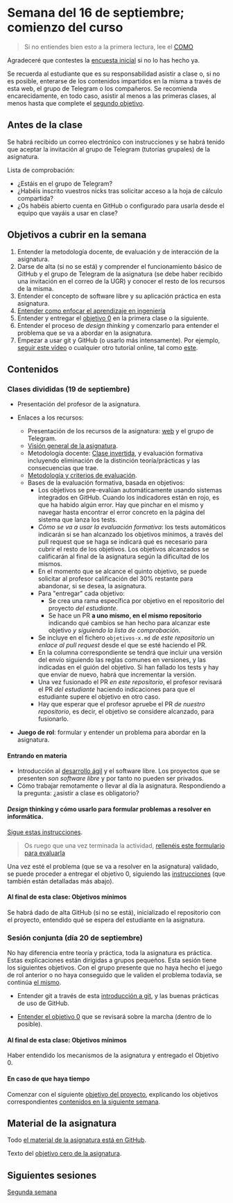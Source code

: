 # Semana del 16 de septiembre; comienzo del curso

> Si no entiendes bien esto a la primera lectura, lee el [COMO](COMO.md)

Agradeceré que contestes la [encuesta
inicial](https://forms.gle/ZMRazHrcqGkxty9u5)
si no lo has hecho ya.

Se recuerda al estudiante que es su responsabilidad asistir a clase o, si no es
posible, enterarse de los contenidos impartidos en la misma a través de esta
web, el grupo de Telegram o los compañeros. Se recomienda encarecidamente, en
todo caso, asistir al menos a las primeras clases, al menos hasta que complete
el [segundo objetivo](http://jj.github.io/IV/documentos/proyecto/2.Modelo).

## Antes de la clase

Se habrá recibido un correo electrónico con instrucciones y se habrá tenido que
aceptar la invitación al grupo de Telegram (tutorías grupales) de la asignatura.

Lista de comprobación:

  * ¿Estáis en el grupo de Telegram?
  * ¿Habéis inscrito vuestros nicks tras solicitar acceso a la hoja de cálculo
    compartida?
  * ¿Os habéis abierto cuenta en GitHub o configurado para usarla desde el
    equipo que vayáis a usar en clase?

## Objetivos a cubrir en la semana

1. Entender la metodología docente, de evaluación y de interacción de la asignatura.
2. Darse de alta (si no se está) y comprender el funcionamiento básico de GitHub
   y el grupo de Telegram de la asignatura (se debe haber recibido una
   invitación en el correo de la UGR) y conocer el resto de los recursos de la
   misma.
2. Entender el concepto de software libre y su aplicación práctica en esta asignatura.
3. [Entender como enfocar el aprendizaje en ingeniería](https://www.youtube.com/watch?v=HLXrAdK1iZ4)
4. Entender y entregar el
   [objetivo
   0](http://jj.github.io/IV/documentos/proyecto/0.Repositorio) en la primera
   clase o la siguiente.
5. Entender el proceso de *design thinking* y comenzarlo para entender
   el problema que se va a abordar en la asignatura.
6. Empezar a usar git y GitHub (o usarlo más intensamente). Por
   ejemplo, [seguir este
   vídeo](https://www.youtube.com/watch?v=gmXyJI01qa8) o cualquier
   otro tutorial online, tal como
   [este](https://learngitbranching.js.org/?locale=es_ES).

## Contenidos

### Clases divididas (19 de septiembre)

* Presentación del profesor de la asignatura.
* Enlaces a los recursos:
  * Presentación de los recursos de la asignatura: [web](http://jj.github.io/IV) y
  el grupo de Telegram.
  * [Visión general de la
  asignatura](https://grados.ugr.es/informatica/pages/infoacademica/guias_docentes/curso_actual/cuarto/tecnologiasdelainformacion/infraestructuravirtual).
  * Metodología docente:
  [Clase invertida](http://www.tecnologiasparalaeducacion.es/la-clase-inversa-flip-classroom-tecnologias/), y evaluación formativa
  incluyendo eliminación de la distinción teoría/prácticas y las
  consecuencias que trae.
  * [Metodología y criterios de evaluación](../Metodología_y_criterios_de_evaluación.md).
  * Bases de la evaluación formativa, basada en objetivos:
    * Los objetivos se pre-evalúan automáticamente usando sistemas
  integrados en GitHub. Cuando los indicadores están en rojo, es que
  ha habido algún error. Hay que pinchar en el mismo y navegar hasta
  encontrar el error concreto en la página del sistema que lanza los
  tests.
    * *Cómo se va a usar la evaluación formativa*: los tests automáticos indicarán
  si se han alcanzado los objetivos mínimos, a través del pull request que se
  haga se indicará qué es necesario para cubrir el resto de los objetivos. Los
  objetivos alcanzados se calificarán al final de la asignatura según la
  dificultad de los mismos.
    * En el momento que se alcance el quinto objetivo, se puede
    solicitar al profesor calificación del 30% restante para
    abandonar, si se desea, la asignatura.
    * Para "entregar" cada objetivo:
      * Se crea una rama específica por objetivo en el repositorio del proyecto
      *del estudiante*.
      * Se hace un PR **a uno mismo, en el mismo repositorio** indicando qué
    cambios se han hecho para alcanzar este objetivo *y siguiendo la lista de
    comprobación*.
    * Se incluye en el fichero `objetivos-x.md` *de este repositorio*
    un *enlace al pull request* desde el que se esté haciendo el PR.
    * En la columna correspondiente se tendrá que incluir una versión del envío
      siguiendo las reglas comunes en versiones, y las indicadas en el guión del
      objetivo. Si han fallado los tests y hay que enviar de nuevo, habrá que
      incrementar la versión.
    * Una vez fusionado el PR *en este repositorio*, el profesor revisará el PR
      *del estudiante* haciendo indicaciones para que el estudiante supere el
      objetivo en otro caso.
    * Hay que esperar que el profesor apruebe el PR *de nuestro repositorio*, es
    decir, el objetivo se considere alcanzado, para fusionarlo.

* **Juego de rol**: formular y entender un problema para abordar en la asignatura.

#### Entrando en materia

* Introducción al [desarrollo ágil](https://jj.github.io/IV/preso/agil.html) y el software libre. Los proyectos que se
  presenten *son software libre* y por tanto no pueden ser privados.
* Cómo trabajar remotamente o llevar al día la asignatura. Respondiendo a la
  pregunta: ¿asistir a clase es obligatorio?

#### *Design* thinking y cómo usarlo para formular problemas a resolver en informática.

[Sigue estas instrucciones](http://jj.github.io/IV/documentos/actividades/juego-rol-design-thinking).

> Os ruego que una vez terminada la actividad, [rellenéis este formulario para
> evaluarla](https://docs.google.com/forms/d/e/1FAIpQLScAOYA-114fbgh7pDsKH0g_iqm4yOzlOOH1GvzSL8t-IIomlw/viewform)

Una vez esté el problema (que se va a resolver en la asignatura) validado, se puede proceder a entregar el
objetivo 0, siguiendo las
[instrucciones](http://jj.github.io/IV/documentos/proyecto/0.Repositorio)
(que también están detalladas más abajo).

#### Al final de esta clase: Objetivos mínimos

Se habrá dado de alta GitHub (si no se está), inicializado el repositorio con el
proyecto, entendido qué se espera del estudiante en la asignatura.

### Sesión conjunta (día 20 de septiembre)

No hay diferencia entre teoría y práctica, toda la asignatura es
práctica. Estas explicaciones están dirigidas a grupos pequeños. Esta
sesión tiene los siguientes objetivos. Con el grupo presente que no
haya hecho el juego de rol anterior o no haya conseguido que le
validen el problema todavía, se continúa [el
mismo](http://jj.github.io/IV/documentos/actividades).

* Entender git a través de esta [introducción a
git](http://jj.github.io/IV/preso/git.html#/), y las buenas prácticas de uso de
GitHub.

* [Entender el objetivo 0](http://jj.github.io/IV/documentos/proyecto/0.Repositorio) que se revisará
sobre la marcha (dentro de lo posible).

#### Al final de esta clase: Objetivos mínimos

Haber entendido los mecanismos de la asignatura y entregado el Objetivo 0.

#### En caso de que haya tiempo

Comenzar con el siguiente [objetivo del
proyecto](http://jj.github.io/IV/documentos/proyecto/1.Infraestructura),
explicando los objetivos correspondientes [contenidos en la siguiente
semana](semana-02.md).

## Material de la asignatura

Todo [el material de la asignatura está en GitHub](http://jj.github.io/IV).

Texto del [objetivo cero de la
asignatura](http://jj.github.io/IV/documentos/proyecto/0.Repositorio).

## Siguientes sesiones

[Segunda semana](semana-02.md)
